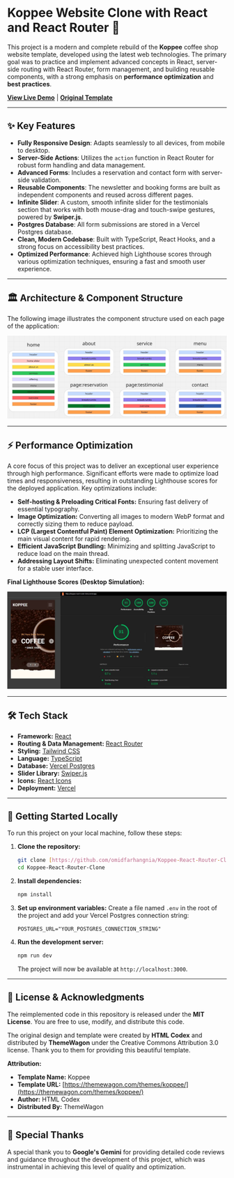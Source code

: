 # Koppee Website Clone with React and React Router 🚀

This project is a modern and complete rebuild of the **Koppee** coffee shop website template, developed using the latest web technologies. The primary goal was to practice and implement advanced concepts in React, server-side routing with React Router, form management, and building reusable components, with a strong emphasis on **performance optimization** and **best practices**.

**[View Live Demo](https://koppee-react-router-clone-3vxzb6n26-omids-projects-4059c488.vercel.app/)** | **[Original Template](https://themewagon.com/themes/koppee/)**

---
## ✨ Key Features

* **Fully Responsive Design**: Adapts seamlessly to all devices, from mobile to desktop.
* **Server-Side Actions**: Utilizes the `action` function in React Router for robust form handling and data management.
* **Advanced Forms**: Includes a reservation and contact form with server-side validation.
* **Reusable Components**: The newsletter and booking forms are built as independent components and reused across different pages.
* **Infinite Slider**: A custom, smooth infinite slider for the testimonials section that works with both mouse-drag and touch-swipe gestures, powered by **Swiper.js**.
* **Postgres Database**: All form submissions are stored in a Vercel Postgres database.
* **Clean, Modern Codebase**: Built with TypeScript, React Hooks, and a strong focus on accessibility best practices.
* **Optimized Performance**: Achieved high Lighthouse scores through various optimization techniques, ensuring a fast and smooth user experience.

---
## 🏛️ Architecture & Component Structure

The following image illustrates the component structure used on each page of the application:

![Project Structure](https://github.com/omidfarhangnia/Koppee-React-Router-Clone/raw/main/docs/template.JPG)

---
## ⚡ Performance Optimization

A core focus of this project was to deliver an exceptional user experience through high performance. Significant efforts were made to optimize load times and responsiveness, resulting in outstanding Lighthouse scores for the deployed application. Key optimizations include:

* **Self-hosting & Preloading Critical Fonts:** Ensuring fast delivery of essential typography.
* **Image Optimization:** Converting all images to modern WebP format and correctly sizing them to reduce payload.
* **LCP (Largest Contentful Paint) Element Optimization:** Prioritizing the main visual content for rapid rendering.
* **Efficient JavaScript Bundling:** Minimizing and splitting JavaScript to reduce load on the main thread.
* **Addressing Layout Shifts:** Eliminating unexpected content movement for a stable user interface.

**Final Lighthouse Scores (Desktop Simulation):**

![Lighthouse Scores](https://raw.githubusercontent.com/omidfarhangnia/Koppee-React-Router-Clone/refs/heads/main/docs/lighthouse.JPG)

---
## 🛠️ Tech Stack

* **Framework:** [React](https://react.dev/)
* **Routing & Data Management:** [React Router](https://reactrouter.com/)
* **Styling:** [Tailwind CSS](https://tailwindcss.com/)
* **Language:** [TypeScript](https://www.typescriptlang.org/)
* **Database:** [Vercel Postgres](https://vercel.com/storage/postgres)
* **Slider Library:** [Swiper.js](https://swiperjs.com/)
* **Icons:** [React Icons](https://react-icons.github.io/react-icons/)
* **Deployment:** [Vercel](https://vercel.com/)

---
## 🚀 Getting Started Locally

To run this project on your local machine, follow these steps:

1.  **Clone the repository:**
    ```bash
    git clone [https://github.com/omidfarhangnia/Koppee-React-Router-Clone.git](https://github.com/omidfarhangnia/Koppee-React-Router-Clone.git)
    cd Koppee-React-Router-Clone
    ```

2.  **Install dependencies:**
    ```bash
    npm install
    ```

3.  **Set up environment variables:**
    Create a file named `.env` in the root of the project and add your Vercel Postgres connection string:
    ```env
    POSTGRES_URL="YOUR_POSTGRES_CONNECTION_STRING"
    ```

4.  **Run the development server:**
    ```bash
    npm run dev
    ```
    The project will now be available at `http://localhost:3000`.

---
## 📄 License & Acknowledgments

The reimplemented code in this repository is released under the **MIT License**. You are free to use, modify, and distribute this code.

The original design and template were created by **HTML Codex** and distributed by **ThemeWagon** under the Creative Commons Attribution 3.0 license. Thank you to them for providing this beautiful template.

**Attribution:**
* **Template Name:** Koppee
* **Template URL:** [https://themewagon.com/themes/koppee/](https://themewagon.com/themes/koppee/)
* **Author:** HTML Codex
* **Distributed By:** ThemeWagon

---
## 🙏 Special Thanks

A special thank you to **Google's Gemini** for providing detailed code reviews and guidance throughout the development of this project, which was instrumental in achieving this level of quality and optimization.